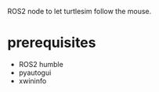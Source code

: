 ROS2 node to let turtlesim follow the mouse.

# prerequisites

- ROS2 humble
- pyautogui
- xwininfo

